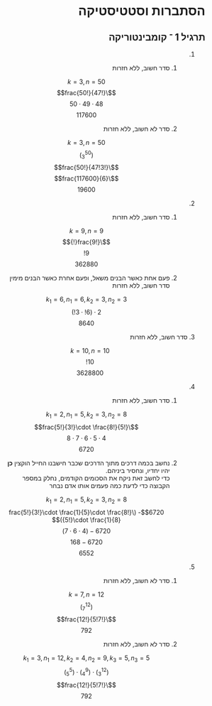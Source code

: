 <style>
    html {
        direction: rtl;
    }
    eqn, table, .katex {
        direction: ltr;
    }
</style>
# הסתברות וסטטיסטיקה
## תרגיל 1 ־ קומבינטוריקה

1.
    1. 
        סדר חשוב, ללא חזרות

        $$k=3, n=50$$
        $$\frac{50!}{47!}$$
        $$48\cdot 49 \cdot 50$$
        $$117600$$
    2. 
        סדר לא חשוב, ללא חזרות

        $$k=3, n=50$$
        $$(_{3}^{50})$$
        $$\frac{50!}{47!3!}$$
        $$\frac{117600}{6}$$
        $$19600$$
2.
    1. 
        סדר חשוב, ללא חזרות

        $$k=9, n=9$$
        $$\frac{9!}{!}$$
        $$9!$$
        $$362880$$
    2. 
        פעם אחת כאשר הבנים משאל, ופעם אחרת כאשר הבנים מימין  
        סדר חשוב, ללא חזרות

        $$k_1=6, n_1=6, k_2=3, n_2=3$$
        $$2\cdot(6! \cdot 3!)$$
        $$8640$$
3.
    סדר חשוב, ללא חזרות

    $$k=10, n=10$$
    $$10!$$
    $$3628800$$
4.
    1.
        סדר חשוב, ללא חזרות

        $$k_1=2, n_1=5, k_2=3, n_2=8$$
        $$\frac{5!}{3!}\cdot \frac{8!}{5!}$$
        $$4\cdot 5 \cdot 6 \cdot 7 \cdot 8$$
        $$6720$$
    2.
        נחשב בכמה דרכים מתוך הדרכים שכבר חישבנו החייל הוקצין **כן** יהיו יחדיו, ונחסיר ביניהם.  
        כדי לחשב זאת ניקח את הסכומים הקודמים, נחלק במספר הקבוצה כדי לדעת כמה פעמים אותו אדם נבחר

        $$k_1=2, n_1=5, k_2=3, n_2=8$$
        $$6720- (\frac{5!}{3!}\cdot \frac{1}{5}\cdot \frac{8!}{5!}\cdot \frac{1}{8})$$
        $$6720- (4 \cdot 6 \cdot 7)$$
        $$6720-168$$
        $$6552$$
5.
    1.
        סדר לא חשוב, ללא חזרות

        $$k=7, n=12$$
        $$(_{7}^{12})$$
        $$\frac{12!}{5!7!}$$
        $$792$$
    2.
        סדר לא חשוב, ללא חזרות

        $$k_1=3, n_1=12, k_2=4, n_2=9, k_3=5, n_3=5$$
        $$(_{3}^{12})\cdot (_{4}^{9}) \cdot (_{5}^{5})$$
        $$\frac{12!}{5!7!}$$
        $$792$$